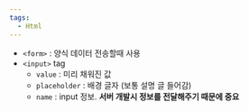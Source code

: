 ```yaml
---
tags:
  - Html
---
```



- `<form>` : 양식 데이터 전송할때 사용
- `<input>` tag
    - `value` : 미리 채워진 값
    - `placeholder` : 배경 글자 (보통 설명 글 들어감)
    - `name` : input 정보. **서버 개발시 정보를 전달해주기 때문에 중요**